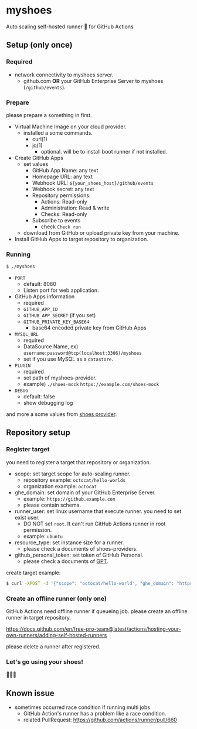 # myshoes

Auto scaling self-hosted runner :runner: for GitHub Actions

## Setup (only once)

### Required

- network connectivity to myshoes server.
  - github.com **OR** your GitHub Enterprise Server to myshoes (`/github/events`).

### Prepare

please prepare a something in first.

- Virtual Machine Image on your cloud provider.
  - installed a some commands.
    - curl(1)
    - jq(1)
      - optional. will be to install boot runner if not installed. 
- Create GitHub Apps
  - set values
    - GitHub App Name: any text
    - Homepage URL: any text
    - Webhook URL: `${your_shoes_host}/github/events`
    - Webhook secret: any text
    - Repository permissions:
      - Actions: Read-only
      - Administration: Read & write
      - Checks: Read-only
    - Subscribe to events
      - check `Check run`
  - download from GitHub or upload private key from your machine.
- Install GitHub Apps to target repository to organization.
  
### Running

```bash
$ ./myshoes
```

- `PORT`
  - default: 8080
  - Listen port for web application.
- GitHub Apps information
  - required
  - `GITHUB_APP_ID`
  - `GITHUB_APP_SECRET` (if you set)
  - `GITHUB_PRIVATE_KEY_BASE64`
    - base64 encoded private key from GitHub Apps
- `MYSQL_URL`
  - required
  - DataSource Name, ex) `username:password@tcp(localhost:3306)/myshoes`
  - set if you use MySQL as a `datastore`.
- `PLUGIN`
  - required
  - set path of myshoes-provider.
  - example) `./shoes-mock` `https://example.com/shoes-mock`
- `DEBUG`
  - default: false
  - show debugging log

and more a some values from [shoes provider](https://github.com/whywaita/myshoes-providers).

## Repository setup

### Register target

you need to register a target that repository or organization.

- scope: set target scope for auto-scaling runner.
  - repository example: `octocat/hello-worlds`
  - organization example: `octocat`
- ghe_domain: set domain of your GitHub Enterprise Server.
  - example: `https://github.example.com`
  - please contain schema.
- runner_user: set linux username that execute runner. you need to set exist user.
  - DO NOT set `root`. It can't run GitHub Actions runner in root permission.
  - example: `ubuntu`
- resource_type: set instance size for a runner.
  - please check a documents of shoes-providers.
- github_personal_token: set token of GitHub Personal.
  - please check a documents of [GPT](https://docs.github.com/en/free-pro-team@latest/github/authenticating-to-github/creating-a-personal-access-token).

create target example:

```bash
$ curl -XPOST -d '{"scope": "octocat/hello-world", "ghe_domain": "https://github.example.com", "github_personal_token": "xxx", "resource_type": "micro", "runner_user": "ubuntu"}' ${your_shoes_host}/target
```

### Create an offline runner (only one)

GitHub Actions need offline runner if queueing job.
please create an offline runner in target repository.

https://docs.github.com/en/free-pro-team@latest/actions/hosting-your-own-runners/adding-self-hosted-runners

please delete a runner after registered.

### Let's go using your shoes!

:runner::runner::runner:

## Known issue

- sometimes occurred race condition if running multi jobs
  - GitHub Action's runner has a problem like a race condition.
  - related PullRequest: https://github.com/actions/runner/pull/660